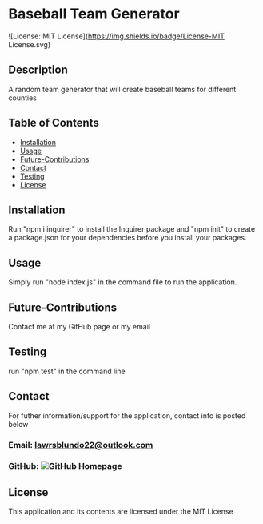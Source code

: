 
# Baseball Team Generator

![License: MIT License](https://img.shields.io/badge/License-MIT License.svg)

## Description

A random team generator that will create baseball teams for different counties

## Table of Contents

- [Installation](#Installation)
- [Usage](#Usage)
- [Future-Contributions](#Future-Contributions)
- [Contact](#Contact)
- [Testing](#Test)
- [License](#Licence)

## Installation
Run "npm i inquirer" to install the Inquirer package and "npm init" to create a package.json for your dependencies before you install your packages.

## Usage
Simply run "node index.js" in the command file to run the application.

## Future-Contributions
Contact me at my GitHub page or my email

## Testing
run "npm test" in the command line

## Contact
For futher information/support for the application, contact info is posted below
### Email: lawrsblundo22@outlook.com
### GitHub: ![GitHub Homepage](https://github.com/LawrenceSB24)

## License
This application and its contents are licensed under the MIT License
